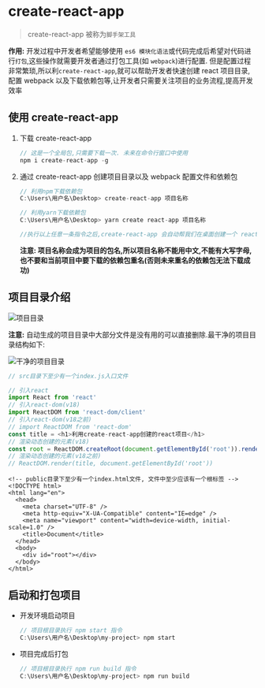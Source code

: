 # create-react-app

> create-react-app 被称为`脚手架工具`

**作用:** 开发过程中开发者希望能够使用 `es6 模块化语法`或代码完成后希望对代码进行`打包`,这些操作就需要开发者通过打包工具(如 `webpack`)进行配置. 但是配置过程非常繁琐,所以利`create-react-app`,就可以帮助开发者快速创建 react 项目目录,配置 webpack 以及下载依赖包等,让开发者只需要关注项目的业务流程,提高开发效率

## 使用 create-react-app

1. 下载 create-react-app

   ```js
   // 这是一个全局包,只需要下载一次. 未来在命令行窗口中使用
   npm i create-react-app -g
   ```

2. 通过 create-react-app 创建项目目录以及 webpack 配置文件和依赖包

   ```js
   // 利用npm下载依赖包
   C:\Users\用户名\Desktop> create-react-app 项目名称

   // 利用yarn下载依赖包
   C:\Users\用户名\Desktop> yarn create react-app 项目名称

   //执行以上任意一条指令之后,create-react-app 会自动帮我们在桌面创建一个 react 项目
   ```

   **注意: 项目名称会成为项目的包名,所以项目名称不能用中文,不能有大写字母,也不要和当前项目中要下载的依赖包重名(否则未来重名的依赖包无法下载成功)**

## 项目目录介绍

![项目目录](/images/project.png)

**注意:**
自动生成的项目目录中大部分文件是没有用的可以直接删除.最干净的项目目录结构如下:

![干净的项目目录](/images/simple-project.png)

```js
// src目录下至少有一个index.js入口文件

// 引入react
import React from 'react'
// 引入react-dom(v18)
import ReactDOM from 'react-dom/client'
// 引入react-dom(v18之前)
// import ReactDOM from 'react-dom'
const title = <h1>利用create-react-app创建的react项目</h1>
// 渲染动态创建的元素(v18)
const root = ReactDOM.createRoot(document.getElementById('root')).render(title)
// 渲染动态创建的元素(v18之前)
// ReactDOM.render(title, document.getElementById('root'))
```

```html{11}
<!-- public目录下至少有一个index.html文件, 文件中至少应该有一个根标签 -->
<!DOCTYPE html>
<html lang="en">
  <head>
    <meta charset="UTF-8" />
    <meta http-equiv="X-UA-Compatible" content="IE=edge" />
    <meta name="viewport" content="width=device-width, initial-scale=1.0" />
    <title>Document</title>
  </head>
  <body>
    <div id="root"></div>
  </body>
</html>
```

## 启动和打包项目

- 开发环境启动项目

  ```js
  // 项目根目录执行 npm start 指令
  C:\Users\用户名\Desktop\my-project> npm start
  ```

- 项目完成后打包

  ```js
  // 项目根目录执行 npm run build 指令
  C:\Users\用户名\Desktop\my-project> npm run build
  ```

